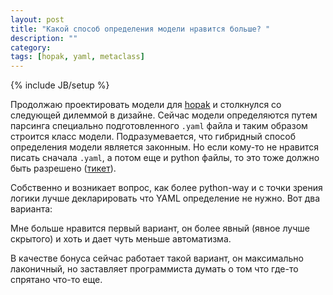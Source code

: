 ```yaml
---
layout: post
title: "Какой способ определения модели нравится больше? "
description: ""
category: 
tags: [hopak, yaml, metaclass]
---
```

{% include JB/setup %}

Продолжаю проектировать модели для [hopak](https://github.com/xen/hopak) и столкнулся со следующей дилеммой в дизайне. Сейчас модели определяются путем парсинга специально подготовленного `.yaml` файла и таким образом строится класс модели. Подразумевается, что гибридный способ определения модели является законным. Но если кому-то не нравится писать сначала `.yaml`, а потом еще и python файлы, то это тоже должно быть разрешено ([тикет](https://github.com/xen/hopak/issues/4)). 

Собственно и возникает вопрос, как более python-way и с точки зрения логики лучше декларировать что YAML определение не нужно. Вот два варианта:

<script src="https://gist.github.com/4493562.js"></script>

Мне больше нравится первый вариант, он более явный (явное лучше скрытого) и хоть и дает чуть меньше автоматизма.

В качестве бонуса сейчас работает такой вариант, он максимально лаконичный, но заставляет программиста думать о том что где-то спрятано что-то еще.

<script src="https://gist.github.com/4493683.js"></script>